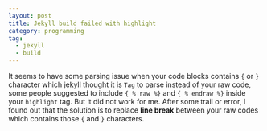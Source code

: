 ```yaml
---
layout: post
title: Jekyll build failed with highlight
category: programming
tag:
  - jekyll
  - build
---
```


It seems to have some parsing issue when your code blocks contains `{` or `}` character which jekyll thought it is `Tag` to parse instead of your raw code, some people suggested to include `{ % raw %}` and `{ % endraw %}` inside your `highlight` tag. But it did not work for me. After some trail or error, I found out that the solution is to replace **line break** between your raw codes which contains those `{` and `}` characters.